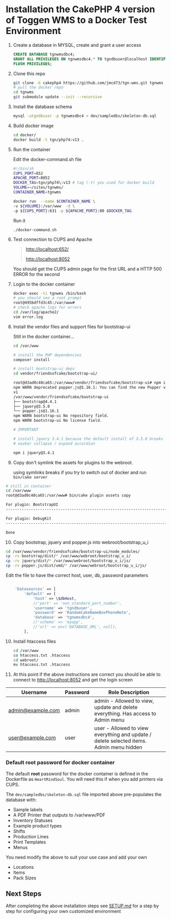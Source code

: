 # Installation the CakePHP 4 version of Toggen WMS to a Docker Test Environment

1. Create a database in MYSQL, create and grant a user access
   ```sql
   CREATE DATABASE tgnwmsdbc4;
   GRANT ALL PRIVILEGES ON tgnwmsdbc4.* TO tgndbuser@localhost IDENTIFIED BY 'RandomCakeNameBoxPhoneNote';
   FLUSH PRIVILEGES;
   ```
2. Clone this repo
   ```sh
   git clone -b cakephp4 https://github.com/jmcd73/tgn-wms.git tgnwms
   # pull the docker repo
   cd tgnwms
   git submodule update --init --recursive
   ```
3. Install the database schema
   ```sh
   mysql -utgndbuser -p tgnwmsdbc4 < dev/sampledbs/skeleton-db.sql
   ```
4. Build docker image
   ```sh
   cd docker/
   docker build -t tgn/php74:v13 .
   ```
5. Run the container

   Edit the docker-command.sh file

   ```sh
   #!/bin/sh
   CUPS_PORT=652
   APACHE_PORT=8052
   DOCKER_TAG=tgn/php74\:v13 # tag (-t) you used for docker build
   VOLUME=~/sites/tgnwms/
   CONTAINER_NAME=tgnwms

   docker run  --name $CONTAINER_NAME \
   -v ${VOLUME}:/var/www  -d \
   -p ${CUPS_PORT}:631 -p ${APACHE_PORT}:80 $DOCKER_TAG
   ```

   Run it

   ```
   ./docker-command.sh
   ```

6. Test connection to CUPS and Apache

   > [http://localhost:652/](http://localhost:652/)
   >
   > [http://localhost:8052](http://localhost:8052)

   You should get the CUPS admin page for the first URL and a HTTP 500 ERROR for the second

7. Login to the docker container

   ```sh
   docker exec -ti tgnwms /bin/bash
   # you should see a root prompt
   root@495bdffd3c45:/var/www#
   # check apache logs for errors
   cd /var/log/apache2/
   vim error.log
   ```

8. Install the vendor files and support files for bootstrap-ui

   Still in the docker container...

   ```sh
   cd /var/www

   # install the PHP dependencies
   composer install

   # install bootstrap-ui deps
   cd vendor/friendsofcake/bootstrap-ui/

   root@d3ad0c48ca65:/var/www/vendor/friendsofcake/bootstrap-ui# npm install
   npm WARN deprecated popper.js@1.16.1: You can find the new Popper v2 at @popperjs/core, this package is dedicated to the legacy
   v1
   /var/www/vendor/friendsofcake/bootstrap-ui
   ├── bootstrap@4.4.1
   ├── jquery@3.5.0
   └── popper.js@1.16.1
   npm WARN bootstrap-ui No repository field.
   npm WARN bootstrap-ui No license field.

   # IMPORTANT

   # install jquery 3.4.1 because the default install of 3.5.0 breaks the
   # navbar collapse / expand accordion

   npm i jquery@3.4.1
   ```

9) Copy don't symlink the assets for plugins to the webroot.

   using symlinks breaks if you try to switch out of docker and run `bin/cake server`

```sh
# still in container
cd /var/www
root@d3ad0c48ca65:/var/www# bin/cake plugin assets copy

For plugin: BootstrapUI
-------------------------------------------------------------------------------

For plugin: DebugKit
-------------------------------------------------------------------------------

Done

```

10. Copy bootstrap, jquery and popper.js into webroot/bootstrap_u_i

```sh
cd /var/www/vendor/friendsofcake/bootstrap-ui/node_modules/
cp -rv bootstrap/dist/* /var/www/webroot/bootstrap_u_i/
cp -rv jquery/dist/* /var/www/webroot/bootstrap_u_i/js/
cp -rv popper.js/dist/umd/* /var/www/webroot/bootstrap_u_i/js/

```

Edit the file to have the correct host, user, db, password parameters

```php

    'Datasources' => [
        'default' => [
            'host' => \$dbHost,
            //'port' => 'non_standard_port_number',
            'username' => 'tgndbuser',
            'password' => 'RandomCakeNameBoxPhoneNote',
            'database' => 'tgnwmsdbc4',
            //'schema' => 'myapp',
            //'url' => env('DATABASE_URL', null),
        ],

```

10. Install htaccess files

    ```sh
    cd /var/www
    co htaccess.txt .htaccess
    cd webroot/
    mv htaccess.txt .htaccess
    ```

11. At this point if the above instructions are correct you should be able to connect to [http://localhost:8052](http://localhost:8052) and get the login screen

| Username          | Password | Role Description                                                                        |
| ----------------- | -------- | --------------------------------------------------------------------------------------- |
| admin@example.com | admin    | admin - Allowed to view, update and delete everything. Has access to Admin menu         |
| user@example.com  | user     | user - Allowed to view everything and update / delete selected items. Admin menu hidden |

### Default root password for docker container

The default **root** password for the docker container is defined in the Dockerfile as `HeartMindSoul`. You will need this if when you add printers via CUPS.

The `dev/sampledbs/skeleton-db.sql` file imported above pre-populates the database with:

- Sample labels
- A PDF Printer that outputs to /var/www/PDF
- Inventory Statuses
- Example product types
- Shifts
- Production Lines
- Print Templates
- Menus

You need modify the above to suit your use case and add your own

- Locations
- Items
- Pack Sizes

## Next Steps

After completing the above installation steps see [SETUP.md](SETUP.md) for a step by step for configuring your own customized environment
